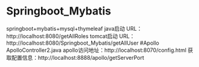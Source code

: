 # Springboot_Mybatis

springboot+mybatis+mysql+thymeleaf
java启动
URL：http://localhost:8080/getAllRoles
tomcat启动
URL：http://localhost:8080/Springboot_Mybatis/getAllUser
#Apollo ApolloController2.java
apollo访问地址：http://localhost:8070/config.html
获取配置信息：http://localhost:8888/apollo/getServerPort
